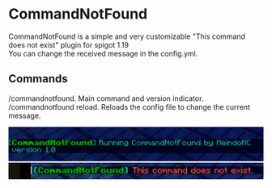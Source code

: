 # CommandNotFound
CommandNotFound is a simple and very customizable "This command does not exist" plugin for spigot 1.19\
You can change the received message in the config.yml.

## Commands

/commandnotfound. Main command and version indicator.
/commandnotfound reload. Reloads the config file to change the current message.

![](img.png)
![](img2.png)
